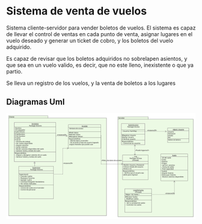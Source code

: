 # Sistema de venta de vuelos

Sistema cliente-servidor para vender boletos de vuelos. El sistema es capaz de llevar el control
de ventas en cada punto de venta, asignar lugares en el vuelo deseado y generar un ticket de cobro,
y los boletos del vuelo adquirido.

Es capaz de revisar que los boletos adquiridos no sobrelapen asientos, y que sea en un vuelo valido,
es decir, que no este lleno, inexistente o que ya partio.

Se lleva un registro de los vuelos, y la venta de boletos a los lugares

## Diagramas Uml

![Diagrama de Clases del Sistema](./Diagramas/DiagramaDeClases.svg)
